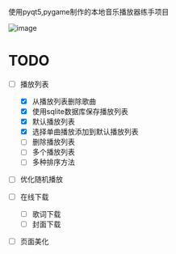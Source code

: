 使用pyqt5,pygame制作的本地音乐播放器练手项目


![image](https://github.com/DongZhouhan/TheMusicPlayer/assets/92138704/d3a963a7-92d7-4276-9b2c-ef5e587d9867)


# TODO
 - [ ] 播放列表
     - [x] 从播放列表删除歌曲
     - [x] 使用sqlite数据库保存播放列表
     - [x] 默认播放列表 
     - [x] 选择单曲播放添加到默认播放列表
     - [ ] 删除播放列表
     - [ ] 多个播放列表
     - [ ] 多种排序方法
 - [ ] 优化随机播放
 - [ ] 在线下载
     - [ ] 歌词下载
     - [ ] 封面下载
 - [ ] 页面美化

